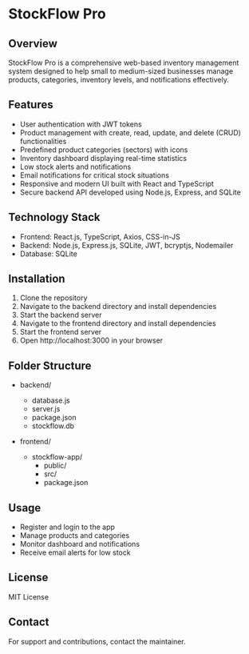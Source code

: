 
# StockFlow Pro

## Overview

StockFlow Pro is a comprehensive web-based inventory management system designed to help small to medium-sized businesses manage products, categories, inventory levels, and notifications effectively.

## Features

- User authentication with JWT tokens
- Product management with create, read, update, and delete (CRUD) functionalities
- Predefined product categories (sectors) with icons
- Inventory dashboard displaying real-time statistics
- Low stock alerts and notifications
- Email notifications for critical stock situations
- Responsive and modern UI built with React and TypeScript
- Secure backend API developed using Node.js, Express, and SQLite

## Technology Stack

- Frontend: React.js, TypeScript, Axios, CSS-in-JS
- Backend: Node.js, Express.js, SQLite, JWT, bcryptjs, Nodemailer
- Database: SQLite

## Installation

1. Clone the repository
2. Navigate to the backend directory and install dependencies
3. Start the backend server
4. Navigate to the frontend directory and install dependencies
5. Start the frontend server
6. Open http://localhost:3000 in your browser

## Folder Structure

- backend/
  - database.js
  - server.js
  - package.json
  - stockflow.db

- frontend/
  - stockflow-app/
    - public/
    - src/
    - package.json

## Usage

- Register and login to the app
- Manage products and categories
- Monitor dashboard and notifications
- Receive email alerts for low stock

## License
MIT License

## Contact

For support and contributions, contact the maintainer.
